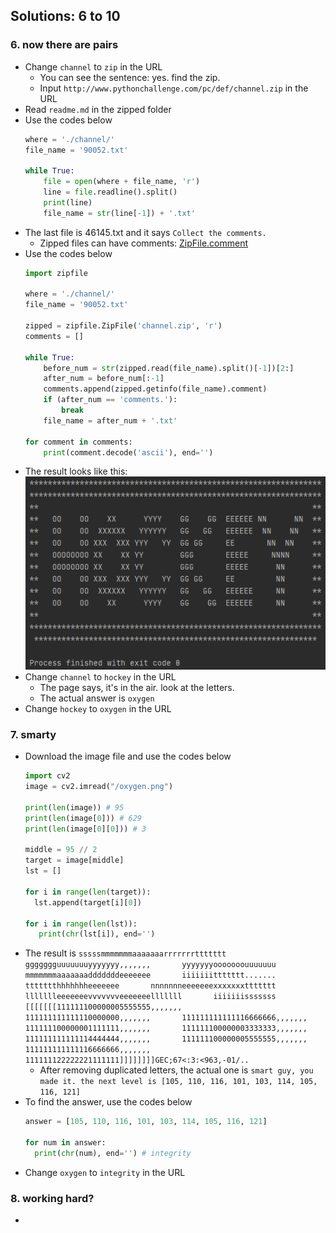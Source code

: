 ## Solutions: 6 to 10

### 6. now there are pairs

- Change `channel` to `zip` in the URL
  - You can see the sentence: yes. find the zip.
  - Input `http://www.pythonchallenge.com/pc/def/channel.zip` in the URL
- Read `readme.md` in the zipped folder
- Use the codes below
  ```python
  where = './channel/'
  file_name = '90052.txt'

  while True:
      file = open(where + file_name, 'r')
      line = file.readline().split()
      print(line)
      file_name = str(line[-1]) + '.txt'
  ```
- The last file is 46145.txt and it says `Collect the comments.`
  - Zipped files can have comments: [ZipFile.comment](https://docs.python.org/3/library/zipfile.html#zipfile.ZipFile.comment)
- Use the codes below
  ```python
  import zipfile

  where = './channel/'
  file_name = '90052.txt'

  zipped = zipfile.ZipFile('channel.zip', 'r')
  comments = []

  while True:
      before_num = str(zipped.read(file_name).split()[-1])[2:]
      after_num = before_num[:-1]
      comments.append(zipped.getinfo(file_name).comment)
      if (after_num == 'comments.'):
          break
      file_name = after_num + '.txt'

  for comment in comments:
      print(comment.decode('ascii'), end='')
  ```
- The result looks like this:<br/>
![](https://github.com/tula3and/til/blob/master/Python/Python%20Challenge/6_result.png?raw=true)
- Change `channel` to `hockey` in the URL
  - The page says, it's in the air. look at the letters.
  - The actual answer is `oxygen`
- Change `hockey` to `oxygen` in the URL

### 7. smarty

- Download the image file and use the codes below
  ```python
  import cv2
  image = cv2.imread("/oxygen.png")

  print(len(image)) # 95
  print(len(image[0])) # 629
  print(len(image[0][0])) # 3

  middle = 95 // 2
  target = image[middle]
  lst = []

  for i in range(len(target)):
    lst.append(target[i][0])

  for i in range(len(lst)):
     print(chr(lst[i]), end='')
  ```
- The result is `sssssmmmmmmmaaaaaaarrrrrrrttttttt       ggggggguuuuuuuyyyyyyy,,,,,,,       yyyyyyyooooooouuuuuuu       mmmmmmmaaaaaaadddddddeeeeeee       iiiiiiittttttt.......       ttttttthhhhhhheeeeeee       nnnnnnneeeeeeexxxxxxxttttttt       llllllleeeeeeevvvvvvveeeeeeelllllll       iiiiiiisssssss       [[[[[[[111111100000005555555,,,,,,,       111111111111110000000,,,,,,,       111111111111116666666,,,,,,,       111111100000001111111,,,,,,,       111111100000003333333,,,,,,,       111111111111114444444,,,,,,,       111111100000005555555,,,,,,,       111111111111116666666,,,,,,,       111111122222221111111]]]]]]]]GEC;67<:3:<963,-01/..`
  - After removing duplicated letters, the actual one is `smart guy, you made it. the next level is [105, 110, 116, 101, 103, 114, 105, 116, 121]`
- To find the answer, use the codes below
  ```python
  answer = [105, 110, 116, 101, 103, 114, 105, 116, 121]

  for num in answer:
    print(chr(num), end='') # integrity
  ```
- Change `oxygen` to `integrity` in the URL

### 8. working hard?

-

